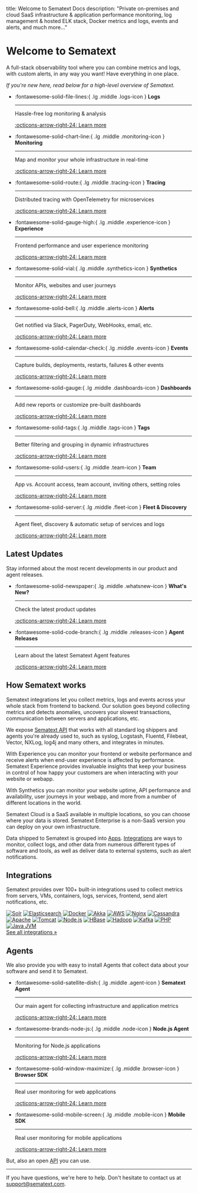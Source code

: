 title: Welcome to Sematext Docs
description: "Private on-premises and cloud SaaS infrastructure & application performance monitoring, log management & hosted ELK stack, Docker metrics and logs, events and alerts, and much more..."

# Welcome to Sematext

A full-stack observability tool where you can combine metrics and logs, with custom alerts, in any way you want! Have everything in one place.

_If you're new here, read below for a high-level overview of Sematext._

<div class="grid cards" markdown>

-   :fontawesome-solid-file-lines:{ .lg .middle .logs-icon } __Logs__

    ---

    Hassle-free log monitoring & analysis
    
    [:octicons-arrow-right-24: Learn more](/docs/logs)

-   :fontawesome-solid-chart-line:{ .lg .middle .monitoring-icon } __Monitoring__

    ---

    Map and monitor your whole infrastructure in real-time
    
    [:octicons-arrow-right-24: Learn more](/docs/monitoring)

-   :fontawesome-solid-route:{ .lg .middle .tracing-icon } __Tracing__

    ---

    Distributed tracing with OpenTelemetry for microservices
    
    [:octicons-arrow-right-24: Learn more](/docs/tracing)

-   :fontawesome-solid-gauge-high:{ .lg .middle .experience-icon } __Experience__

    ---

    Frontend performance and user experience monitoring
    
    [:octicons-arrow-right-24: Learn more](/docs/experience)

-   :fontawesome-solid-vial:{ .lg .middle .synthetics-icon } __Synthetics__

    ---
    
    Monitor APIs, websites and user journeys
    
    [:octicons-arrow-right-24: Learn more](/docs/synthetics)

-   :fontawesome-solid-bell:{ .lg .middle .alerts-icon } __Alerts__

    ---
    
    Get notified via Slack, PagerDuty, WebHooks, email, etc.
    
    [:octicons-arrow-right-24: Learn more](/docs/alerts)

-   :fontawesome-solid-calendar-check:{ .lg .middle .events-icon } __Events__

    ---
    
    Capture builds, deployments, restarts, failures & other events
    
    [:octicons-arrow-right-24: Learn more](/docs/events)

-   :fontawesome-solid-gauge:{ .lg .middle .dashboards-icon } __Dashboards__

    ---
    
    Add new reports or customize pre-built dashboards
    
    [:octicons-arrow-right-24: Learn more](/docs/dashboards)

-   :fontawesome-solid-tags:{ .lg .middle .tags-icon } __Tags__

    ---
    
    Better filtering and grouping in dynamic infrastructures
    
    [:octicons-arrow-right-24: Learn more](/docs/tags)

-   :fontawesome-solid-users:{ .lg .middle .team-icon } __Team__

    ---
    
    App vs. Account access, team account, inviting others, setting roles
    
    [:octicons-arrow-right-24: Learn more](/docs/team)

-   :fontawesome-solid-server:{ .lg .middle .fleet-icon } __Fleet & Discovery__

    ---
    
    Agent fleet, discovery & automatic setup of services and logs
    
    [:octicons-arrow-right-24: Learn more](/docs/fleet)

</div>

## Latest Updates

Stay informed about the most recent developments in our product and agent releases.

<div class="grid cards" markdown>

-   :fontawesome-solid-newspaper:{ .lg .middle .whatsnew-icon } __What's New?__

    ---
    
    Check the latest product updates
    
    [:octicons-arrow-right-24: Learn more](https://sematext.com/product-updates/)

-   :fontawesome-solid-code-branch:{ .lg .middle .releases-icon } __Agent Releases__

    ---
    
    Learn about the latest Sematext Agent features
    
    [:octicons-arrow-right-24: Learn more](/docs/agents/sematext-agent/releasenotes)

</div>

## How Sematext works

Sematext integrations let you collect metrics, logs and events across your whole stack from frontend to backend. Our solution goes beyond collecting metrics and detects anomalies, uncovers your slowest transactions, communication between servers and applications, etc.

We expose [Sematext API](docs/logs/index-events-via-elasticsearch-api) that works with all standard log shippers and agents you're already used to, such as syslog, Logstash, Fluentd, Filebeat, Vector, NXLog, log4j and many others, and integrates in minutes.

With Experience you can monitor your frontend or website performance and receive alerts when end-user experience is affected by performance. Sematext Experience provides invaluable insights that keep your business in control of how happy your customers are when interacting with your website or webapp.

With Synthetics you can monitor your website uptime, API performance and availability, user journeys in your webapp, and more from a number of different locations in the world.

Sematext Cloud is a SaaS available in multiple locations, so you can choose where your data is stored. Sematext Enterprise is a non-SaaS version you can deploy on your own infrastructure.

Data shipped to Sematext is grouped into [Apps](/docs/guide/app-guide). [Integrations](/docs/integration) are ways to monitor, collect logs, and other data from numerous different types of software and tools, as well as deliver data to external systems, such as alert notifications.

## Integrations

Sematext provides over 100+ built-in integrations used to collect metrics from servers, VMs, containers, logs, services, frontend, send alert notifications, etc.

<div class="integrations-container">
  <div class="integrations-grid">
    <a href="integration/solr/"><img src="/docs/images/integrations/solr.svg" alt="Solr" title="Apache Solr"></a>
    <a href="integration/elasticsearch/"><img src="/docs/images/integrations/elasticsearch.svg" alt="Elasticsearch" title="Elasticsearch"></a>
    <a href="integration/docker/"><img src="/docs/images/integrations/docker.svg" alt="Docker" title="Docker"></a>
    <a href="integration/akka/"><img src="/docs/images/integrations/akka.svg" alt="Akka" title="Akka"></a>
    <a href="integration/aws/"><img src="/docs/images/integrations/aws.svg" alt="AWS" title="AWS - Amazon Web Services"></a>
    <a href="integration/nginx/"><img src="/docs/images/integrations/nginx.svg" alt="Nginx" title="Nginx"></a>
    <a href="integration/cassandra/"><img src="/docs/images/integrations/cassandra.svg" alt="Cassandra" title="Cassandra"></a>
    <a href="integration/apache/"><img src="/docs/images/integrations/apache.svg" alt="Apache" title="Apache"></a>
    <a href="integration/tomcat/"><img src="/docs/images/integrations/tomcat.svg" alt="Tomcat" title="Tomcat"></a>
    <a href="integration/node.js/"><img src="/docs/images/integrations/nodejs-icon.svg" alt="Node.js" title="Node.js"></a>
    <a href="integration/hbase/"><img src="/docs/images/integrations/hbase.svg" alt="HBase" title="HBase"></a>
    <a href="integration/hadoop/"><img src="/docs/images/integrations/hadoop.svg" alt="Hadoop" title="Hadoop"></a>
    <a href="integration/kafka/"><img src="/docs/images/integrations/kafka.svg" alt="Kafka" title="Kafka"></a>
    <a href="integration/php/"><img src="/docs/images/integrations/php.svg" alt="PHP" title="PHP"></a>
    <a href="integration/jvm/"><img src="/docs/images/integrations/java.svg" alt="Java JVM" title="Java JVM"></a>
  </div>
</div>

<div class="see-all-link">
  <a href="/docs/integration/" class="md-button">See all integrations »</a>
</div>

## Agents

We also provide you with easy to install Agents that collect data about your software and send it to Sematext.

<div class="grid cards" markdown>

-   :fontawesome-solid-satellite-dish:{ .lg .middle .agent-icon } __Sematext Agent__

    ---
    
    Our main agent for collecting infrastructure and application metrics
    
    [:octicons-arrow-right-24: Learn more](/docs/agents/sematext-agent)

-   :fontawesome-brands-node-js:{ .lg .middle .node-icon } __Node.js Agent__

    ---
    
    Monitoring for Node.js applications
    
    [:octicons-arrow-right-24: Learn more](/docs/agents/node-agent)

-   :fontawesome-solid-window-maximize:{ .lg .middle .browser-icon } __Browser SDK__

    ---
    
    Real user monitoring for web applications
    
    [:octicons-arrow-right-24: Learn more](/docs/agents/browser)

-   :fontawesome-solid-mobile-screen:{ .lg .middle .mobile-icon } __Mobile SDK__

    ---
    
    Real user monitoring for mobile applications
    
    [:octicons-arrow-right-24: Learn more](/docs/agents/mobile)

</div>

But, also an open [API](/docs/api) you can use.

---

If you have questions, we're here to help. Don't hesitate to contact us at [support@sematext.com](mailto:support@sematext.com).
